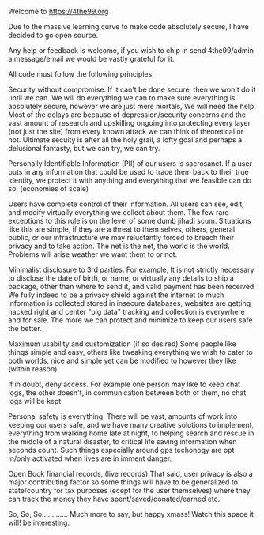 Welcome to https://4the99.org

Due to the massive learning curve to make code absolutely secure, I have decided to go open source. 

Any help or feedback is welcome, if you wish to chip in send 4the99/admin a message/email we would be vastly grateful for it. 



All code must follow the following principles: 

Security without compromise. 
If it can't be done secure, then we won't do it until we can.
We will do everything we can to make sure everything is absolutely secure, however we are just mere mortals, We will need the help. Most of the delays are because of depression/security concerns and the vast amount of research and upskilling ongoing into protecting every layer (not just the site) from every known attack we can think of theoretical or not. Ultimate secuity is after all the holy grail, a lofty goal and perhaps a delusional fantasty, but we can try, we can try. 

Personally Identifiable Information (PII) of our users is sacrosanct.
If a user puts in any information that could be used to trace them back to their true identity, we protect it with anything and everything that we feasible can do so. (economies of scale) 

Users have complete control of their information. 
All users can see, edit, and modify virtually everything we collect about them. The few rare exceptions to this rule is on the level of some dumb jihadi scum. Situations like this are simple, if they are a threat to them selves, others, general public, or our infrastructure we may reluctantly forced to breach their privacy and to take action. The net is the net, the world is the world. Problems will arise weather we want them to or not. 

Minimalist disclosure to 3rd parties. 
For example, It is not strictly necessary to disclose the date of birth, or name, or virtually any details to ship a package, other than where to send it, and valid payment has been received. We fully indeed to be a privacy shield against the internet to much information is collected stored in insecure databases, websites are getting hacked right and center "big data" tracking and collection is everywhere and for sale. The more we can protect and minimize to keep our users safe the better. 

Maximum usability and customization (if so desired)
Some people like things simple and easy, others like tweaking everything we wish to cater to both worlds, nice and simple yet can be modified to however they like (within reason) 

If in doubt, deny access. 
For example one person may like to keep chat logs, the other doesn't, in communication between both of them, no chat logs will be kept. 

Personal safety is everything. 
There will be vast, amounts of work into keeping our users safe, and we have many creative solutions to implement, everything from walking home late at night, to helping search and rescue in the middle of a natural disaster, to critical life saving information when seconds count. Such things especially around gps techonogy are opt in/only activated when lives are in imment danger.

Open Book financial records, (live records) 
That said, user privacy is also a major contributing factor so some things will have to be generalized to state/country for tax purposes (ecept for the user themselves) where they can track the money they have spent/saved/donated/earned etc.

So, So, So............. Much more to say, but happy xmass! Watch this space it will! be interesting. 
